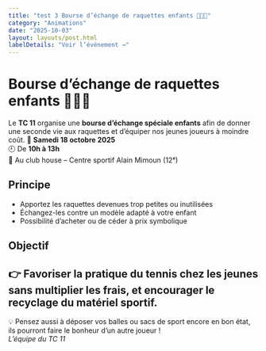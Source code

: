 ```yaml
---
title: "test 3 Bourse d’échange de raquettes enfants 🎾👧🧒"
category: "Animations"
date: "2025-10-03"
layout: layouts/post.html
labelDetails: "Voir l’événement →"
---
```

# Bourse d’échange de raquettes enfants 🎾👧🧒
Le **TC 11** organise une **bourse d’échange spéciale enfants** afin de donner une seconde vie aux raquettes et d’équiper nos jeunes joueurs à moindre coût.
📅 **Samedi 18 octobre 2025**  
🕘 De **10h à 13h**  
📍 Au club house – Centre sportif Alain Mimoun (12ᵉ)  
## Principe
- Apportez les raquettes devenues trop petites ou inutilisées  
- Échangez-les contre un modèle adapté à votre enfant  
- Possibilité d’acheter ou de céder à prix symbolique  
## Objectif
👉 Favoriser la pratique du tennis chez les jeunes sans multiplier les frais, et encourager le recyclage du matériel sportif.  
---
💡 Pensez aussi à déposer vos balles ou sacs de sport encore en bon état, ils pourront faire le bonheur d’un autre joueur !  
*L’équipe du TC 11*  
